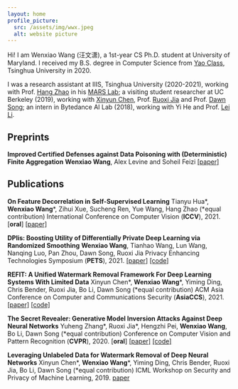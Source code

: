 ```yaml
---
layout: home
profile_picture:
  src: /assets/img/wwx.jpeg
  alt: website picture
---
```




Hi! I am Wenxiao Wang (汪文潇), a 1st-year CS Ph.D. student at University of Maryland. I received my B.S. degree in Computer Science from [Yao Class](https://iiis.tsinghua.edu.cn/en/yaoclass/), Tsinghua University in 2020.

I was a research assistant at IIIS, Tsinghua University (2020-2021), working with Prof. [Hang Zhao](https://hangzhaomit.github.io) in his [MARS Lab](http://group.iiis.tsinghua.edu.cn/~marslab/#/); a visiting student researcher at UC Berkeley (2019), working with [Xinyun Chen](https://jungyhuk.github.io), Prof. [Ruoxi Jia](https://ruoxijia.info) and Prof. [Dawn Song](https://people.eecs.berkeley.edu/~dawnsong/); an intern in Bytedance AI Lab (2018), working with Yi He and Prof. [Lei Li](https://sites.cs.ucsb.edu/~lilei/).

## Preprints
**Improved Certified Defenses against Data Poisoning with (Deterministic) Finite Aggregation** 
**Wenxiao Wang**, Alex Levine and Soheil Feizi
[[paper]](https://arxiv.org/pdf/2202.02628.pdf)

## Publications
**On Feature Decorrelation in Self-Supervised Learning** 
Tianyu Hua\*, **Wenxiao Wang**\*, Zihui Xue, Sucheng Ren, Yue Wang, Hang Zhao (\*equal contribution) 
International Conference on Computer Vision (**ICCV**), 2021. [**oral**]
[[paper]](https://openaccess.thecvf.com/content/ICCV2021/html/Hua_On_Feature_Decorrelation_in_Self-Supervised_Learning_ICCV_2021_paper.html)

**DPlis: Boosting Utility of Differentially Private Deep Learning via Randomized Smoothing**
**Wenxiao Wang**, Tianhao Wang, Lun Wang, Nanqing Luo, Pan Zhou, Dawn Song, Ruoxi Jia
Privacy Enhancing Technologies Symposium (**PETS**), 2021.
[[paper]](https://sciendo.com/article/10.2478/popets-2021-0065) [[code]](https://github.com/wangwenxiao/DPlis)

**REFIT: A Unified Watermark Removal Framework For Deep Learning Systems With Limited Data**
Xinyun Chen\*, **Wenxiao Wang**\*, Yiming Ding, Chris Bender, Ruoxi Jia, Bo Li, Dawn Song (\*equal contribution)
ACM Asia Conference on Computer and Communications Security (**AsiaCCS**), 2021.
[[paper]](https://dl.acm.org/doi/abs/10.1145/3433210.3453079) [[code]](https://github.com/sunblaze-ucb/REFIT)

**The Secret Revealer: Generative Model Inversion Attacks Against Deep Neural Networks**
Yuheng Zhang\*, Ruoxi Jia\*, Hengzhi Pei, **Wenxiao Wang**, Bo Li, Dawn Song (\*equal contribution)
Conference on Computer Vision and Pattern Recognition (**CVPR**), 2020. [**oral**]
[[paper]](https://openaccess.thecvf.com/content_CVPR_2020/html/Zhang_The_Secret_Revealer_Generative_Model-Inversion_Attacks_Against_Deep_Neural_Networks_CVPR_2020_paper.html) [[code]](https://github.com/AI-secure/GMI-Attack)

**Leveraging Unlabeled Data for Watermark Removal of Deep Neural Networks**
Xinyun Chen\*, **Wenxiao Wang**\*, Yiming Ding, Chris Bender, Ruoxi Jia, Bo Li, Dawn Song (\*equal contribution)
ICML Workshop on Security and Privacy of Machine Learning, 2019.
[paper](https://ruoxijia.info/wp-content/uploads/2020/03/watermark_removal_icml19_workshop.pdf)

